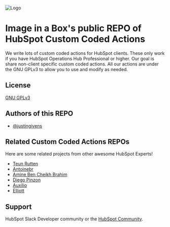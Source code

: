 
![Logo](https://2479556.fs1.hubspotusercontent-na1.net/hubfs/2479556/_lapidari/Lapidari%20Icons/IIAB-2022-logo-all-white.png)


# Image in a Box's public REPO of HubSpot Custom Coded Actions

We write lots of custom coded actions for HubSpot clients. These only work if you have HubSpot Operations Hub Professional or higher. Our goal is share non-client specific custom coded actions. All our actions are under the GNU GPLv3 to allow you to use and modify as needed.
## License

[GNU GPLv3](https://choosealicense.com/licenses/gpl-3.0/)


## Authors of this REPO

- [@justingivens](https://github.com/justingivens)


## Related Custom Coded Actions REPOs

Here are some related projects from other awesome HubSpot Experts!

* [Teun Rutten](https://github.com/teunrutten/coded-actions)
* [Antoinebr](https://github.com/Antoinebr/HubSpot-Operations-Hub-Custom-Coded-Action)
* [Amine Ben Cheikh Brahim](https://github.com/AmineBENCHEIKHBRAHIM/CustomCodedActions-HubSpot)
* [Diego Pinzon](https://github.com/champetoso/hs_custom_code_examples)
* [Auxilio](https://github.com/Auxilio-io/hubspot-custom-code-action)
* [Elliott](https://github.com/elliott30/hubspot-custom-code-action-workspace)

## Support

HubSpot Slack Developer community or the [HubSpot Community](https://community.hubspot.com/).
